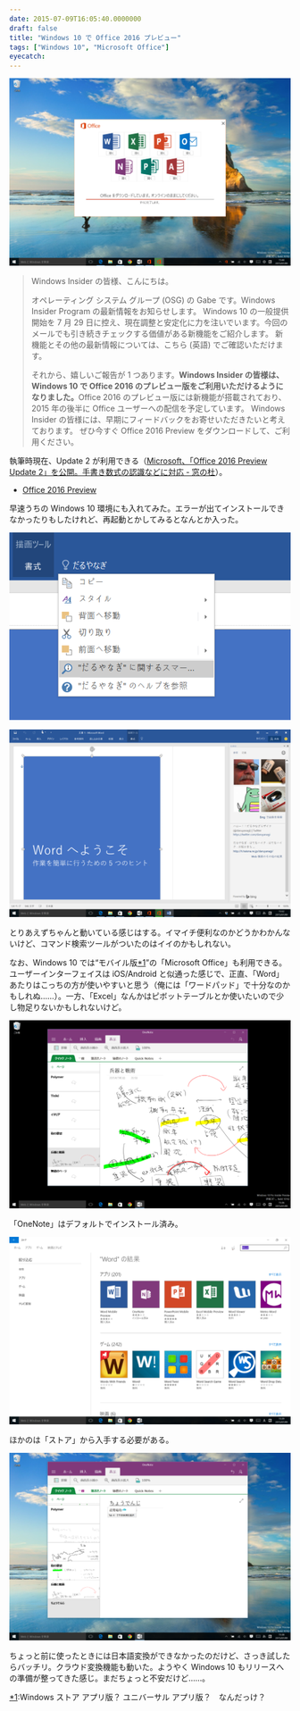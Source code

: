 ```yaml
---
date: 2015-07-09T16:05:40.0000000
draft: false
title: "Windows 10 で Office 2016 プレビュー"
tags: ["Windows 10", "Microsoft Office"]
eyecatch: 
---
```

<p><span itemscope itemtype="http://schema.org/Photograph"><img src="20150709154801.png" alt="f:id:daruyanagi:20150709154801p:plain" title="f:id:daruyanagi:20150709154801p:plain" class="hatena-fotolife" itemprop="image"></span><br />
</p>

<blockquote>
<p>Windows Insider の皆様、こんにちは。</p><p>オペレーティング システム グループ (OSG) の Gabe です。Windows Insider Program の最新情報をお知らせします。 Windows 10 の一般提供開始を 7 月 29 日に控え、現在調整と安定化に力を注いでいます。今回のメールでも引き続きチェックする価値がある新機能をご紹介します。 新機能とその他の最新情報については、こちら (英語) でご確認いただけます。</p><p>それから、嬉しいご報告が 1 つあります。<b>Windows Insider の皆様は、Windows 10 で Office 2016 のプレビュー版をご利用いただけるようになりました。</b>Office 2016 のプレビュー版には新機能が搭載されており、2015 年の後半に Office ユーザーへの配信を予定しています。 Windows Insider の皆様には、早期にフィードバックをお寄せいただきたいと考えております。 ぜひ今すぐ Office 2016 Preview をダウンロードして、ご利用ください。</p>

</blockquote>
<p>執筆時現在、Update 2 が利用できる（<a href="http://www.forest.impress.co.jp/docs/news/20150702_709931.html">Microsoft&#x3001;&#x300C;Office 2016 Preview Update 2&#x300D;&#x3092;&#x516C;&#x958B;&#x3002;&#x624B;&#x66F8;&#x304D;&#x6570;&#x5F0F;&#x306E;&#x8A8D;&#x8B58;&#x306A;&#x3069;&#x306B;&#x5BFE;&#x5FDC; - &#x7A93;&#x306E;&#x675C;</a>）。</p>

<ul>
<li><a href="https://products.office.com/ja-jp/office-2016-preview">Office 2016 Preview</a></li>
</ul><p>早速うちの Windows 10 環境にも入れてみた。エラーが出てインストールできなかったりもしたけれど、再起動とかしてみるとなんとか入った。</p><p><span itemscope itemtype="http://schema.org/Photograph"><img src="20150709155323.png" alt="f:id:daruyanagi:20150709155323p:plain:w600" title="f:id:daruyanagi:20150709155323p:plain:w600" class="hatena-fotolife" style="width:600px" itemprop="image"></span></p><p><span itemscope itemtype="http://schema.org/Photograph"><img src="20150709155335.png" alt="f:id:daruyanagi:20150709155335p:plain:w600" title="f:id:daruyanagi:20150709155335p:plain:w600" class="hatena-fotolife" style="width:600px" itemprop="image"></span></p><p>とりあえずちゃんと動いている感じはする。イマイチ便利なのかどうかわかんないけど、コマンド検索ツールがついたのはイイのかもしれない。</p><p>なお、Windows 10 では“モバイル版<a href="#f-01532578" name="fn-01532578" title="Windows ストア アプリ版？ ユニバーサル アプリ版？　なんだっけ？">*1</a>”の「Microsoft Office」も利用できる。ユーザーインターフェイスは iOS/Android と似通った感じで、正直、「Word」あたりはこっちの方が使いやすいと思う（俺には「ワードパッド」で十分なのかもしれぬ……）。一方、「Excel」なんかはピボットテーブルとか使いたいので少し物足りないかもしれないけど。</p><p><span itemscope itemtype="http://schema.org/Photograph"><img src="20150709155848.png" alt="f:id:daruyanagi:20150709155848p:plain" title="f:id:daruyanagi:20150709155848p:plain" class="hatena-fotolife" itemprop="image"></span></p><p>「OneNote」はデフォルトでインストール済み。</p><p><span itemscope itemtype="http://schema.org/Photograph"><img src="20150709160228.png" alt="f:id:daruyanagi:20150709160228p:plain" title="f:id:daruyanagi:20150709160228p:plain" class="hatena-fotolife" itemprop="image"></span></p><p>ほかのは「ストア」から入手する必要がある。</p><p><span itemscope itemtype="http://schema.org/Photograph"><img src="20150709160240.png" alt="f:id:daruyanagi:20150709160240p:plain" title="f:id:daruyanagi:20150709160240p:plain" class="hatena-fotolife" itemprop="image"></span></p><p>ちょっと前に使ったときには日本語変換ができなかったのだけど、さっき試したらバッチリ。クラウド変換機能も動いた。ようやく Windows 10 もリリースへの準備が整ってきた感じ。まだちょっと不安だけど……。</p>
<div class="footnote">
<p class="footnote"><a href="#fn-01532578" name="f-01532578" class="footnote-number">*1</a><span class="footnote-delimiter">:</span><span class="footnote-text">Windows ストア アプリ版？ ユニバーサル アプリ版？　なんだっけ？</span></p>
</div>